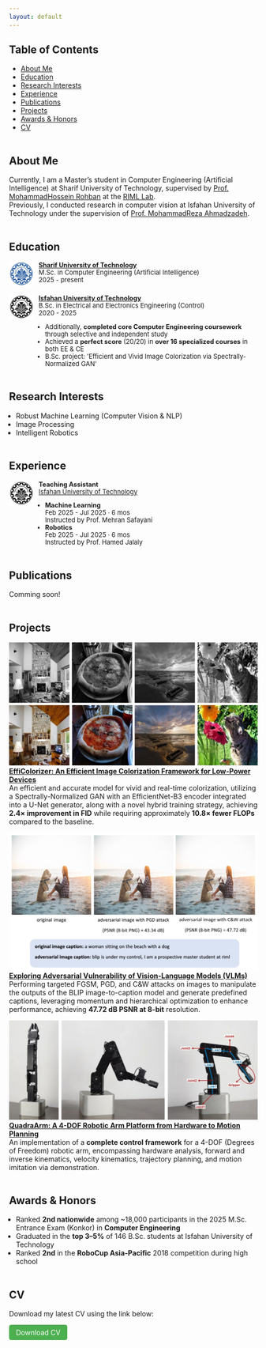 ```yaml
---
layout: default
---
```


## Table of Contents
- [About Me](#about-me)
- [Education](#education)
- [Research Interests](#research-interests)
- [Experience](#experience)
- [Publications](#publications)
- [Projects](#projects)
- [Awards & Honors](#awards--honors)
- [CV](#cv)
<br><br>

## About Me
Currently, I am a Master’s student in Computer Engineering (Artificial Intelligence) at Sharif University of Technology, supervised by <a href="https://scholar.google.com/citations?user=pRyJ6FkAAAAJ&hl=en" target="_blank">Prof. MohammadHossein Rohban</a> at the <a href="https://www.linkedin.com/company/robust-and-interpretable-machine-learning-lab/" target="_blank">RIML Lab</a>.  
Previously, I conducted research in computer vision at Isfahan University of Technology under the supervision of <a href="https://scholar.google.com/citations?user=0TmalsgAAAAJ&hl=en" target="_blank">Prof. MohammadReza Ahmadzadeh</a>.
<br><br>

## Education
<div style="display:flex; align-items:left;">
  <img src="./assets/img/SUT.png" alt="" style="width:50px; height:50px; margin-right:10px;">
  <div style="font-size: 92%;">
    <strong><a href="https://en.sharif.ir/" target="_blank">Sharif University of Technology</a></strong><br>
    M.Sc. in Computer Engineering (Artificial Intelligence)<br>
    2025 - present<br>
  </div>
</div><br>

<div style="display:flex; align-items:left;">
  <img src="./assets/img/IUT.png" alt="" style="width:50px; height:50px; margin-right:10px;">
  <div style="font-size: 92%;">
    <strong><a href="https://english.iut.ac.ir/" target="_blank">Isfahan University of Technology</a></strong><br>
    B.Sc. in Electrical and Electronics Engineering (Control)<br>
    2020 - 2025<br>
    <ul style="padding-left: 1em; margin-left: 0; list-style-position: outside; margin-bottom: 0;">
      <li>Additionally, <strong>completed core Computer Engineering coursework</strong> through selective and independent study</li>
      <li>Achieved a <strong>perfect score</strong> (20/20) in <strong>over 16 specialized courses</strong> in both EE & CE</li>
      <li>B.Sc. project: 'Efficient and Vivid Image Colorization via Spectrally-Normalized GAN'</li>
    </ul>
  </div>
</div><br>


## Research Interests
<ul style="padding-left: 1em; margin-left: 0; list-style-position: outside; margin-bottom: 0;">
  <li>Robust Machine Learning (Computer Vision & NLP)</li>
  <li>Image Processing</li>
  <li>Intelligent Robotics</li>
</ul><br>


## Experience
<div style="display:flex; align-items:left;">
  <img src="./assets/img/IUT.png" alt="" style="width:50px; height:50px; margin-right:10px;">
  <div style="font-size: 92%;">
    <strong>Teaching Assistant</strong><br>
    <a href="https://english.iut.ac.ir/" target="_blank">Isfahan University of Technology</a><br>
    <ul style="padding-left: 1em; margin-left: 0; list-style-position: outside; margin-bottom: 0;">
      <li>
        <strong>Machine Learning</strong><br>
        Feb 2025 - Jul 2025 · 6 mos<br>
        Instructed by Prof. Mehran Safayani<br>
      </li>
      <li>
        <strong>Robotics</strong><br>
        Feb 2025 - Jul 2025 · 6 mos<br>
        Instructed by Prof. Hamed Jalaly
      </li>
    </ul>
  </div>
</div><br>


## Publications
Comming soon!
<br><br>

## Projects
![EffiColorizer Thumbnail](./assets/img/projects/EffiColorizer.jpg)
<strong><a href="https://github.com/aref-mousavi-eng/EffiColorizer" target="_blank">EffiColorizer: An Efficient Image Colorization Framework for Low-Power Devices</a></strong>  
An efficient and accurate model for vivid and real-time colorization, utilizing a Spectrally-Normalized GAN with an EfficientNet-B3 encoder integrated into a U-Net generator, along with a novel hybrid training strategy, achieving **2.4× improvement in FID** while requiring approximately **10.8× fewer FLOPs** compared to the baseline. 

![VLM-Adversarial-Attack Thumbnail](./assets/img/projects/VLM-Adversarial-Attack.jpg)
<strong><a href="https://github.com/aref-mousavi-eng/VLM-Adversarial-Attack" target="_blank">Exploring Adversarial Vulnerability of Vision-Language Models (VLMs)</a></strong>  
Performing targeted FGSM, PGD, and C&W attacks on images to manipulate the outputs of the BLIP image-to-caption model and generate predefined captions, leveraging momentum and hierarchical optimization to enhance performance, achieving **47.72 dB PSNR at 8-bit** resolution.   

![QuadraArm Thumbnail](./assets/img/projects/QuadraArm.jpg)
<strong><a href="https://github.com/aref-mousavi-eng/QuadraArm" target="_blank">QuadraArm: A 4-DOF Robotic Arm Platform from Hardware to Motion Planning</a></strong>  
An implementation of a **complete control framework** for a 4-DOF (Degrees of Freedom) robotic arm, encompassing hardware analysis, forward and inverse kinematics, velocity kinematics, trajectory planning, and motion imitation via demonstration.
<br><br>


## Awards & Honors
<ul style="padding-left: 1em; margin-left: 0; list-style-position: outside; margin-bottom: 0;">
  <li>Ranked <strong>2nd nationwide</strong> among ~18,000 participants in the 2025 M.Sc. Entrance Exam (Konkor) in <strong>Computer Engineering</strong></li>
  <li>Graduated in the <strong>top 3–5%</strong> of 146 B.Sc. students at Isfahan University of Technology</li>
  <li>Ranked <strong>2nd</strong> in the <strong>RoboCup Asia-Pacific</strong> 2018 competition during high school</li>
</ul><br>


## CV
Download my latest CV using the link below:  
  
<a href="CV_download_link" target="_blank"
   style="display:inline-block; background-color:#4CAF50; color:white;
          padding:0.5em 1em; text-decoration:none; border-radius:0.3em; font-size:1em;">
  Download CV
</a>
